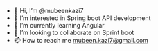 - 👋 Hi, I’m @mubeenkazi7
- 👀 I’m interested in Spring boot API development
- 🌱 I’m currently learning Angular
- 💞️ I’m looking to collaborate on Sprint boot
- 📫 How to reach me mubeen.kazi7@gmail.com

<!---
mubeenkazi7/mubeenkazi7 is a ✨ special ✨ repository because its `README.md` (this file) appears on your GitHub profile.
You can click the Preview link to take a look at your changes.
--->
